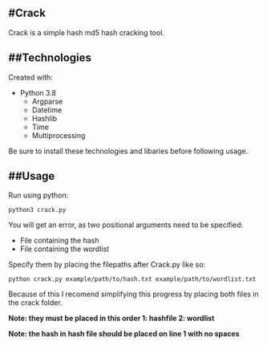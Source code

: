 #Crack
---

Crack is a simple hash md5 hash cracking tool.

##Technologies
---

Created with:
* Python 3.8
  * Argparse
  * Datetime
  * Hashlib
  * Time
  * Multiprocessing

Be sure to install these technologies and libaries before following usage.

##Usage
---

Run using python:

`python3 crack.py`

You will get an error, as two positional arguments need to be specified:
  * File containing the hash
  * File containing the wordlist
  
Specify them by placing the filepaths after Crack.py like so:

`python crack.py example/path/to/hash.txt example/path/to/wordlist.txt`

Because of this I recomend simplifying this progress by placing both files in the crack folder.

**Note: they must be placed in this order 1: hashfile 2: wordlist**

**Note: the hash in hash file should be placed on line 1 with no spaces**
